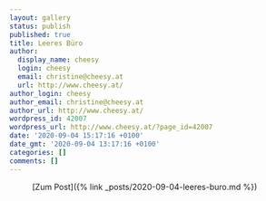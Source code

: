 ```yaml
---
layout: gallery
status: publish
published: true
title: Leeres Büro
author:
  display_name: cheesy
  login: cheesy
  email: christine@cheesy.at
  url: http://www.cheesy.at/
author_login: cheesy
author_email: christine@cheesy.at
author_url: http://www.cheesy.at/
wordpress_id: 42007
wordpress_url: http://www.cheesy.at/?page_id=42007
date: '2020-09-04 15:17:16 +0100'
date_gmt: '2020-09-04 13:17:16 +0100'
categories: []
comments: []
---
```

<!-- wp:core-embed/wordpress {"url":"http://www.cheesy.at/2020/09/leeres-buro/","type":"rich","providerNameSlug":"cheesy-at","className":""} -->
<figure class="wp-block-embed-wordpress wp-block-embed is-type-rich is-provider-cheesy-at">
<div class="wp-block-embed__wrapper">
[Zum Post]({% link _posts/2020-09-04-leeres-buro.md %})
</div>
</figure>
<!-- /wp:core-embed/wordpress -->
<!-- wp:paragraph --><!-- /wp:paragraph -->

